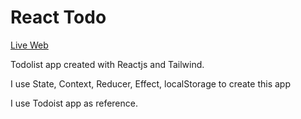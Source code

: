 # React Todo

[Live Web](https://fath-nasrudin.github.io/react-todo)

Todolist app created with Reactjs and Tailwind.

I use State, Context, Reducer, Effect, localStorage to create this app

I use Todoist app as reference.
